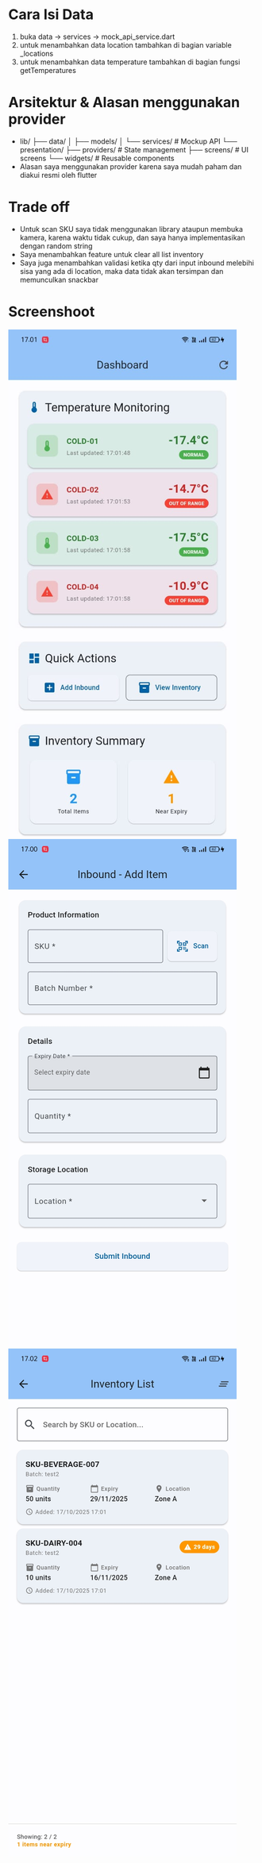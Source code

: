 # Cara Isi Data
1. buka data -> services -> mock_api_service.dart
2. untuk menambahkan data location tambahkan di bagian variable _locations
3. untuk menambahkan data temperature tambahkan di bagian fungsi getTemperatures

# Arsitektur & Alasan menggunakan provider
- lib/
├── data/
│   ├── models/
│   └── services/    # Mockup API
└── presentation/
    ├── providers/   # State management
    ├── screens/     # UI screens
    └── widgets/     # Reusable components
- Alasan saya menggunakan provider karena saya mudah paham dan diakui resmi oleh flutter

# Trade off
- Untuk scan SKU saya tidak menggunakan library ataupun membuka kamera, karena waktu tidak cukup, dan saya hanya implementasikan dengan random string
- Saya menambahkan feature untuk clear all list inventory
- Saya juga menambahkan validasi ketika qty dari input inbound melebihi sisa yang ada di location, maka data tidak akan tersimpan dan memunculkan snackbar

# Screenshoot
<img src="https://raw.githubusercontent.com/adenova01/cold-storage-test/refs/heads/main/screenshot/dashboard.jpg" />
<img src="https://raw.githubusercontent.com/adenova01/cold-storage-test/refs/heads/main/screenshot/add.jpg" />
<img src="https://raw.githubusercontent.com/adenova01/cold-storage-test/refs/heads/main/screenshot/list.jpg" />